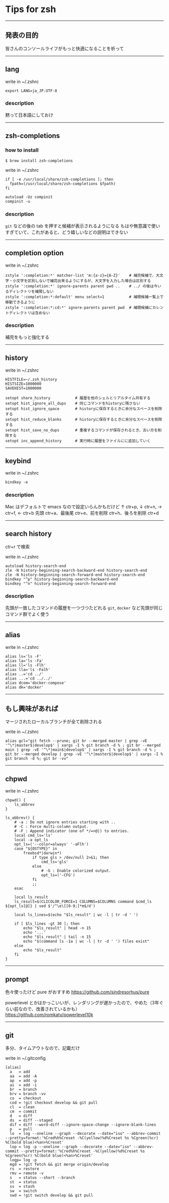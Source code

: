 # Tips for zsh

---

## 発表の目的
皆さんのコンソールライフがもっと快適になることを祈って

---

## lang
write in ~/.zshrc

```bash:~/.zshrc
export LANG=ja_JP.UTF-8
```

### description
黙って日本語にしておけ

---

## zsh-completions
### how to install
```bash
$ brew install zsh-completions
```

write in ~/.zshrc

```bash:~/.zshrc
if [ -e /usr/local/share/zsh-completions ]; then
  fpath=(/usr/local/share/zsh-completions $fpath)
fi

autoload -Uz compinit
compinit -u
```

### description
`git` などの後の tab を押すと候補が表示されるようになる
もはや無意識で使いすぎていて、これがあると、どう嬉しいなどの説明はできない

---

## completion option

write in ~/.zshrc

```bash:~/.zshrc
zstyle ':completion:*' matcher-list 'm:{a-z}={A-Z}'    # 補完候補で、大文字・小文字を区別しないで補完出来るようにするが、大文字を入力した場合は区別する
zstyle ':completion:*' ignore-parents parent pwd ..    # ../ の後は今いるディレクトリを補間しない
zstyle ':completion:*:default' menu select=1           # 補間候補一覧上で移動できるように
zstyle ':completion:*:cd:*' ignore-parents parent pwd  # 補間候補にカレントディレクトリは含めない
```

### description
補完をもっと強化する

---

## history

write in ~/.zshrc

```bash:~/.zshrc
HISTFILE=~/.zsh_history
HISTSIZE=1000000
SAVEHIST=1000000

setopt share_history           # 履歴を他のシェルとリアルタイム共有する
setopt hist_ignore_all_dups    # 同じコマンドをhistoryに残さない
setopt hist_ignore_space       # historyに保存するときに余分なスペースを削除する
setopt hist_reduce_blanks      # historyに保存するときに余分なスペースを削除する
setopt hist_save_no_dups       # 重複するコマンドが保存されるとき、古い方を削除する
setopt inc_append_history      # 実行時に履歴をファイルにに追加していく
```

---

## keybind


write in ~/.zshrc

```bash:~/.zshrc
bindkey -e
```

### description
Mac はデフォルトで emacs なので設定いらんかもだけど
↑ ctr+p, ↓ ctr+n, → ctr+f, ← ctr+b
先頭 ctr+a、最後尾 ctr+e、前を削除 ctr+h、後ろを削除 ctr+d

---

## search history

ctr+r で検索

write in ~/.zshrc

```bash:~/.zshrc
autoload history-search-end
zle -N history-beginning-search-backward-end history-search-end
zle -N history-beginning-search-forward-end history-search-end
bindkey "^p" history-beginning-search-backward-end
bindkey "^n" history-beginning-search-forward-end
```

### description
先頭が一致したコマンドの履歴を一つづつたどれる
`git`, `docker` など先頭が同じコマンド群でよく使う

---

## alias

write in ~/.zshrc

```bash:~/.zshrc
alias ls='ls -F'
alias la='ls -Fa'
alias ll='ls -Flh'
alias lla='ls -Falh'
alias ..='cd ../'
alias ...='cd ../../'
alias dcom='docker-compose'
alias dk='docker'
```

---

## もし興味があれば
マージされたローカルブランチが全て削除される

write in ~/.zshrc

```bash:~/.zshrc
alias gcl="git fetch --prune; git br --merged master | grep -vE '^\*|master$|develop$' | xargs -I % git branch -d % ; git br --merged main | grep -vE '^\*|main$|develop$' | xargs -I % git branch -d % ; git br --merged develop | grep -vE '^\*|master$|develop$' | xargs -I % git branch -d %; git br -vv"
```

---

## chpwd

write in ~/.zshrc

```bash:~/.zshrc
chpwd() {
    ls_abbrev
}

ls_abbrev() {
    # -a : Do not ignore entries starting with ..
    # -C : Force multi-column output.
    # -F : Append indicator (one of */=>@|) to entries.
    local cmd_ls='ls'
    local -a opt_ls
    opt_ls=('--color=always' '-aFlh')
    case "${OSTYPE}" in
        freebsd*|darwin*)
            if type gls > /dev/null 2>&1; then
                cmd_ls='gls'
            else
                # -G : Enable colorized output.
                opt_ls=('-CFG')
            fi
            ;;
    esac

    local ls_result
    ls_result=$(CLICOLOR_FORCE=1 COLUMNS=$COLUMNS command $cmd_ls ${opt_ls[@]} | sed $'/^\e\[[0-9;]*m$/d')

    local ls_lines=$(echo "$ls_result" | wc -l | tr -d ' ')

    if [ $ls_lines -gt 30 ]; then
        echo "$ls_result" | head -n 15
        echo '...'
        echo "$ls_result" | tail -n 15
        echo "$(command ls -1a | wc -l | tr -d ' ') files exist"
    else
        echo "$ls_result"
    fi
}
```



---

## prompt

色々使ったけど
pure がおすすめ
https://github.com/sindresorhus/pure

powerlevel とかはかっこいいが、レンダリングが遅かったので、やめた（3年ぐらい前なので、改善されているかも）
https://github.com/romkatv/powerlevel10k

---

## git
多分、タイムアウトなので、記載だけ

write in ~/.gitconfig

```bash:~/.gitconfig
[alias]
  a   = add
  aa  = add -A
  ap  = add -p
  ai  = add -i
  br  = branch
  brv = branch -vv
  co  = checkout
  cod = !git checkout develop && git pull
  cl  = clean
  cm  = commit
  d   = diff
  ds  = diff --staged
  dif = diff --word-diff --ignore-space-change --ignore-blank-lines
  p   = pull
  lo  = log --oneline --graph --decorate --date="iso" --abbrev-commit --pretty=format:'%Cred%h%Creset -%C(yellow)%d%Creset %s %Cgreen(%cr) %C(bold blue)<%an>%Creset'
  lop = log -p --oneline --graph --decorate --date="iso" --abbrev-commit --pretty=format:'%Cred%h%Creset -%C(yellow)%d%Creset %s %Cgreen(%cr) %C(bold blue)<%an>%Creset'
  logp= log -p
  mgd = !git fetch && git merge origin/develop
  rs  = restore
  rmv = remote -v
  s   = status --short --branch
  st  = status
  ss  = stash
  sw  = switch
  swd = !git switch develop && git pull
```
